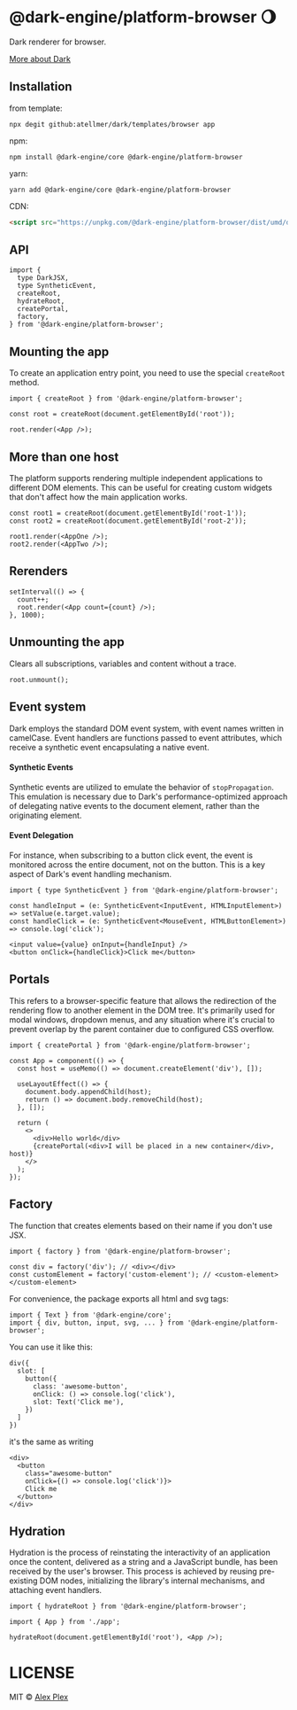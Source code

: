 # @dark-engine/platform-browser 🌖

Dark renderer for browser.

[More about Dark](https://github.com/atellmer/dark)

## Installation

from template:
```
npx degit github:atellmer/dark/templates/browser app
```

npm:
```
npm install @dark-engine/core @dark-engine/platform-browser
```

yarn:
```
yarn add @dark-engine/core @dark-engine/platform-browser
```

CDN:
```html
<script src="https://unpkg.com/@dark-engine/platform-browser/dist/umd/dark-platform-browser.production.min.js"></script>
```

## API

```tsx
import {
  type DarkJSX,
  type SyntheticEvent,
  createRoot,
  hydrateRoot,
  createPortal,
  factory,
} from '@dark-engine/platform-browser';
```

## Mounting the app
To create an application entry point, you need to use the special `createRoot` method.

```tsx
import { createRoot } from '@dark-engine/platform-browser';
```
```tsx
const root = createRoot(document.getElementById('root'));

root.render(<App />);
```

## More than one host
The platform supports rendering multiple independent applications to different DOM elements. This can be useful for creating custom widgets that don't affect how the main application works.

```tsx
const root1 = createRoot(document.getElementById('root-1'));
const root2 = createRoot(document.getElementById('root-2'));

root1.render(<AppOne />);
root2.render(<AppTwo />);
```

## Rerenders

```tsx
setInterval(() => {
  count++;
  root.render(<App count={count} />);
}, 1000);
```
## Unmounting the app
Clears all subscriptions, variables and content without a trace.

```tsx
root.unmount();
```

## Event system

Dark employs the standard DOM event system, with event names written in camelCase. Event handlers are functions passed to event attributes, which receive a synthetic event encapsulating a native event.

#### Synthetic Events

Synthetic events are utilized to emulate the behavior of `stopPropagation`. This emulation is necessary due to Dark's performance-optimized approach of delegating native events to the document element, rather than the originating element.

#### Event Delegation

For instance, when subscribing to a button click event, the event is monitored across the entire document, not on the button. This is a key aspect of Dark's event handling mechanism.

```tsx
import { type SyntheticEvent } from '@dark-engine/platform-browser';
```

```tsx
const handleInput = (e: SyntheticEvent<InputEvent, HTMLInputElement>) => setValue(e.target.value);
const handleClick = (e: SyntheticEvent<MouseEvent, HTMLButtonElement>) => console.log('click');

<input value={value} onInput={handleInput} />
<button onClick={handleClick}>Click me</button>
```

## Portals

This refers to a browser-specific feature that allows the redirection of the rendering flow to another element in the DOM tree. It's primarily used for modal windows, dropdown menus, and any situation where it's crucial to prevent overlap by the parent container due to configured CSS overflow.

```tsx
import { createPortal } from '@dark-engine/platform-browser';
```

```tsx
const App = component(() => {
  const host = useMemo(() => document.createElement('div'), []);

  useLayoutEffect(() => {
    document.body.appendChild(host);
    return () => document.body.removeChild(host);
  }, []);

  return (
    <>
      <div>Hello world</div>
      {createPortal(<div>I will be placed in a new container</div>, host)}
    </>
  );
});
```

## Factory

The function that creates elements based on their name if you don't use JSX.

```tsx
import { factory } from '@dark-engine/platform-browser';
```

```tsx
const div = factory('div'); // <div></div>
const customElement = factory('custom-element'); // <custom-element></custom-element>
```

For convenience, the package exports all html and svg tags:

```tsx
import { Text } from '@dark-engine/core';
import { div, button, input, svg, ... } from '@dark-engine/platform-browser';
```

You can use it like this:

```tsx
div({
  slot: [
    button({
      class: 'awesome-button',
      onClick: () => console.log('click'),
      slot: Text('Click me'),
    })
  ]
})
```

it's the same as writing

```tsx
<div>
  <button
    class="awesome-button"
    onClick={() => console.log('click')}>
    Click me
  </button>
</div>
```

## Hydration

Hydration is the process of reinstating the interactivity of an application once the content, delivered as a string and a JavaScript bundle, has been received by the user's browser. This process is achieved by reusing pre-existing DOM nodes, initializing the library's internal mechanisms, and attaching event handlers.

```tsx
import { hydrateRoot } from '@dark-engine/platform-browser';

import { App } from './app';

hydrateRoot(document.getElementById('root'), <App />);
```

# LICENSE

MIT © [Alex Plex](https://github.com/atellmer)

